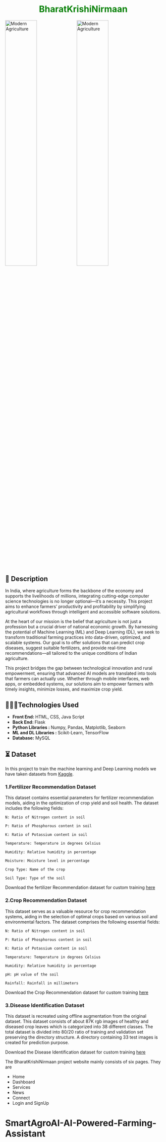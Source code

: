 

<h1 align = center style="color:green;"> <span style="color:green;">BharatKrishiNirmaan</h1>


<img src="app/static/images/readme/farmerr.jpg" alt="Modern Agriculture" style="width: 45%;">   <img src="app/static/images/readme/plantdisease.jpg" alt="Modern Agriculture" style="width: 45%;">

<div style = " margin-top: 30px;text-align : center">

</div>

## 📝 Description
In India, where agriculture forms the backbone of the economy and supports the livelihoods of millions, integrating cutting-edge computer science technologies is no longer optional—it’s a necessity. This project aims to enhance farmers’ productivity and profitability by simplifying agricultural workflows through intelligent and accessible software solutions.

At the heart of our mission is the belief that agriculture is not just a profession but a crucial driver of national economic growth. By harnessing the potential of Machine Learning (ML) and Deep Learning (DL), we seek to transform traditional farming practices into data-driven, optimized, and scalable systems. Our goal is to offer solutions that can predict crop diseases, suggest suitable fertilizers, and provide real-time recommendations—all tailored to the unique conditions of Indian agriculture.

This project bridges the gap between technological innovation and rural empowerment, ensuring that advanced AI models are translated into tools that farmers can actually use. Whether through mobile interfaces, web apps, or embedded systems, our solutions aim to empower farmers with timely insights, minimize losses, and maximize crop yield.


## 👨🏻‍💻Technologies Used 
 <ul>
 <li> <b>Front End: </b>   HTML, CSS, Java Script</li>
 <li> <b> Back End: </b>  Flask </li>
<li> <b> Python Libraries : </b>  Numpy, Pandas, Matplotlib, Seaborn </li>
<li> <b> ML and DL Libraries : </b>  Scikit-Learn, TensorFlow </li>
<li><b> Database:</b> 
MySQL </li>
 </ul>

## ⏳ Dataset 

In this project to train the machine learning and Deep Learning models we have taken datasets from [Kaggle](https://www.kaggle.com/). 

### 1.Fertilizer Recommendation Dataset
This dataset contains essential parameters for fertilizer recommendation models, aiding in the optimization of crop yield and soil health. The dataset includes the following fields:

    N: Ratio of Nitrogen content in soil

    P: Ratio of Phosphorous content in soil

    K: Ratio of Potassium content in soil

    Temperature: Temperature in degrees Celsius

    Humidity: Relative humidity in percentage

    Moisture: Moisture level in percentage

    Crop Type: Name of the crop

    Soil Type: Type of the soil

 Download the fertilizer Recommendation dataset for  custom training <a href="https://github.com/usmanbvp/agri-innovative/blob/main/data/raw/fertilizer_recommendation.csv">here</a>

### 2.Crop  Recommendation Dataset
This dataset serves as a valuable resource for crop recommendation systems, aiding in the selection of optimal crops based on various soil and environmental factors. The dataset comprises the following essential fields:

    N: Ratio of Nitrogen content in soil
    
    P: Ratio of Phosphorous content in soil

    K: Ratio of Potassium content in soil

    Temperature: Temperature in degrees Celsius

    Humidity: Relative humidity in percentage

    pH: pH value of the soil

    Rainfall: Rainfall in millimeters

Download the Crop Recommendation dataset for custom training <a href="https://github.com/usmanbvp/agri-innovative/blob/main/data/raw/crop_recommendation.csv">here</a>

 ### 3.Disease Identification Dataset
This dataset is recreated using offline augmentation from the original dataset. This dataset consists of about 87K rgb images of healthy and diseased crop leaves which is categorized into 38 different classes. The total dataset is divided into 80/20 ratio of training and validation set preserving the directory structure. A directory containing 33 test images is created for prediction purpose.

Download the Disease Identification dataset for custom training <a href="https://www.kaggle.com/datasets/vipoooool/new-plant-diseases-dataset">here</a>



The BharatKrishiNirmaan  project website mainly consists of six pages. They are
<ul>
<li> Home</li>
<li> Dashboard</li>
<li> Services</li>
<li> News</li>
<li>Connect </li>
<li> Login and SignUp</li>
</ul>

# SmartAgroAI-AI-Powered-Farming-Assistant

